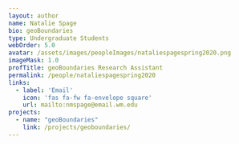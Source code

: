 ```yaml
---
layout: author
name: Natalie Spage
bio: geoBoundaries
type: Undergraduate Students
webOrder: 5.0
avatar: /assets/images/peopleImages/nataliespagespring2020.png
imageMask: 1.0
profTitle: geoBoundaries Research Assistant
permalink: /people/nataliespagespring2020
links:
  - label: 'Email'
    icon: 'fas fa-fw fa-envelope square'
    url: mailto:nmspage@email.wm.edu
projects:
  - name: "geoBoundaries"
    link: /projects/geoboundaries/
---
```

